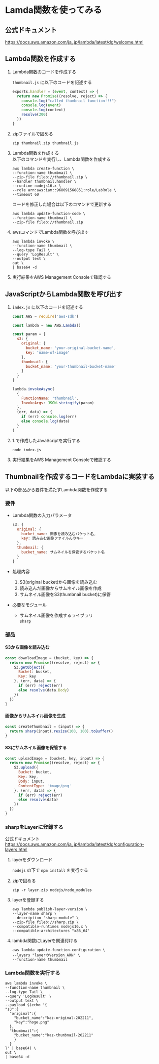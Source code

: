 # Lamda関数を使ってみる
## 公式ドキュメント
https://docs.aws.amazon.com/ja_jp/lambda/latest/dg/welcome.html

## Lambda関数を作成する
1. Lambda関数のコードを作成する

    `thumbnail.js` に以下のコードを記述する

    ``` JavaScript
    exports.handler = (event, context) => {
      return new Promise((resolve, reject) => {
        console.log("called thumbnail function!!!")
        console.log(event)
        console.log(context)
        resolve(200)
      })
    }
    ```

2. zipファイルで固める

    `zip thumbnail.zip thumbnail.js`

3. Lambda関数を作成する  
    以下のコマンドを実行し、Lambda関数を作成する

    ```
    aws lambda create-function \
    --function-name thumbnail \
    --zip-file fileb://thumbnail.zip \
    --handler thumbnail.handler \
    --runtime nodejs16.x \
    --role arn:aws:iam::968091568851:role/LabRole \
    --timeout 60
    ```

    コードを修正した場合は以下のコマンドで更新する

    ```
    aws lambda update-function-code \
    --function-name thumbnail \
    --zip-file fileb://thumbnail.zip
    ```

4. awsコマンドでLambda関数を呼び出す
    ```
    aws lambda invoke \
    --function-name thumbnail \
    --log-type Tail \
    --query 'LogResult' \
    --output text \
    out \
    | base64 -d
    ```

5. 実行結果をAWS Management Consoleで確認する

## JavaScriptからLambda関数を呼び出す
1. `index.js` に以下のコードを記述する

    ``` JavaScript
    const AWS = require('aws-sdk')

    const lambda = new AWS.Lambda()

    const param = {
      s3: {
        original: {
          bucket_name: 'your-original-bucket-name',
          key: 'name-of-image'
        },
        thumbnail: {
          bucket_name: 'your-thumbnail-bucket-name'
        }
      }
    }

    lambda.invokeAsync(
      {
        FunctionName: 'thumbnail',
        InvokeArgs: JSON.stringify(param)
      },
      (err, data) => {
        if (err) console.log(err)
        else console.log(data)
      }
    )
    ```

2. 1.で作成したJavaScriptを実行する

    `node index.js`

3. 実行結果をAWS Management Consoleで確認する

## Thumbnailを作成するコードをLambdaに実装する
以下の部品から要件を満たすLambda関数を作成する

### 要件
* Lambda関数の入力パラメータ
    ``` JavaScript
    s3: {
      original: {
        bucket_name: 画像を読み込むバケット名,
        key: 読み込む画像ファイルんのキー
      },
      thumbnail: {
        bucket_name: サムネイルを保管するバケット名
      }
    }
    ```

* 処理内容  
     1. S3(original bucket)から画像を読み込む
     2. 読み込んだ画像からサムネイル画像を作成
     3. サムネイル画像をS3(thumbnail bucket)に保管

* 必要なモジュール  
    * サムネイル画像を作成するライブラリ  
    `sharp`

### 部品
#### S3から画像を読み込む
``` JavaScript
const downloadImage = (bucket, key) => {
  return new Promise((resolve, reject) => {
    S3.getObject({
      Bucket: bucket,
      Key: key
    }, (err, data) => {
      if (err) reject(err)
      else resolve(data.Body)
    })
  })
}
```

#### 画像からサムネイル画像を生成
``` JavaScript
const createThumbnail = (input) => {
  return sharp(input).resize(100, 100).toBuffer()
}
```

#### S3にサムネイル画像を保管する
``` JavaScript
const uploadImage = (bucket, key, input) => {
  return new Promise((resolve, reject) => {
    S3.upload({
      Bucket: bucket,
      Key: key,
      Body: input,
      ContentType: 'image/png'
    }, (err, data) => {
      if (err) reject(err)
      else resolve(data)
    })
  })
}
```

### sharpをLayerに登録する
公式ドキュメント  
https://docs.aws.amazon.com/ja_jp/lambda/latest/dg/configuration-layers.html

1. layerをダウンロード

    `nodejs` の下で `npm install` を実行する

2. zipで固める

    `zip -r layer.zip nodejs/node_modules`

2. layerを登録する

    ```
    aws lambda publish-layer-version \
    --layer-name sharp \
    --description "sharp module" \
    --zip-file fileb://sharp.zip \
    --compatible-runtimes nodejs16.x \
    --compatible-architectures "x86_64" 
    ```

3. lambda関数にLayerを関連付ける

    ```
    aws lambda update-function-configuration \
    --layers "layerのVersion ARN" \
    --function-name thumbnail
    ```

### Lambda関数を実行する

```    
aws lambda invoke \
--function-name thumbnail \
--log-type Tail \
--query 'LogResult' \
--output text \
--payload $(echo '{
"s3":{
  "original":{
    "bucket_name":"kaz-original-202211",
    "key":"hoge.png"
  },
  "thumbnail":{
    "bucket_name":"kaz-thumbnail-202211"
    }
  }
}' | base64) \
out \
| base64 -d
```
